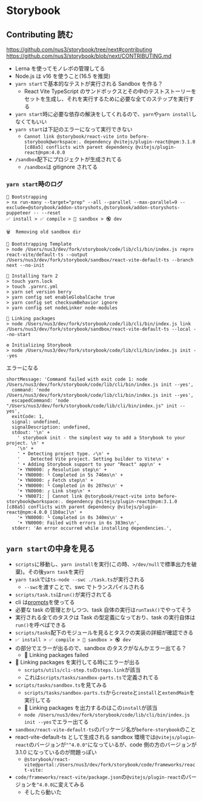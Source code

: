 # Storybook

## Contributing 読む

https://github.com/nus3/storybook/tree/next#contributing
https://github.com/nus3/storybook/blob/next/CONTRIBUTING.md

- Lerna を使ってモノレポの管理してる
- Node.js は v16 を使うこと(16.5 を推奨)
- `yarn start`で基本的なテストが実行される Sandbox を作る？
  - React Vite TypeScript のサンドボックスとその中のテストストーリーをセットを生成し、それを実行するために必要な全てのステップを実行する
- `yarn start`時に必要な依存の解決をしてくれるので、`yarn`や`yarn install`しなくてもいい
- `yarn start`は下記のエラーになって実行できない
  - `Cannot link @storybook/react-vite into before-storybook@workspace:. dependency @vitejs/plugin-react@npm:3.1.0 [c88a5] conflicts with parent dependency @vitejs/plugin-react@npm:4.0.0`
- `/sandbox`配下にプロジェクトが生成されてる
  - `/sandbox`は gitignore されてる

### `yarn start`時のログ

```
🥾 Bootstrapping
> nx run-many --target="prep" --all --parallel --max-parallel=9 --exclude=@storybook/addon-storyshots,@storybook/addon-storyshots-puppeteer -- --reset
✅ install > ✅ compile > 🔄 sandbox > 🔇 dev

🗑  Removing old sandbox dir

👷 Bootstrapping Template
> node /Users/nus3/dev/fork/storybook/code/lib/cli/bin/index.js repro react-vite/default-ts --output /Users/nus3/dev/fork/storybook/sandbox/react-vite-default-ts --branch next --no-init

🧶 Installing Yarn 2
> touch yarn.lock
> touch .yarnrc.yml
> yarn set version berry
> yarn config set enableGlobalCache true
> yarn config set checksumBehavior ignore
> yarn config set nodeLinker node-modules

🔗 Linking packages
> node /Users/nus3/dev/fork/storybook/code/lib/cli/bin/index.js link /Users/nus3/dev/fork/storybook/sandbox/react-vite-default-ts --local --no-start

⚙️ Initializing Storybook
> node /Users/nus3/dev/fork/storybook/code/lib/cli/bin/index.js init --yes
```

エラーになる

```
shortMessage: 'Command failed with exit code 1: node /Users/nus3/dev/fork/storybook/code/lib/cli/bin/index.js init --yes',
  command: 'node /Users/nus3/dev/fork/storybook/code/lib/cli/bin/index.js init --yes',
  escapedCommand: 'node "/Users/nus3/dev/fork/storybook/code/lib/cli/bin/index.js" init --yes',
  exitCode: 1,
  signal: undefined,
  signalDescription: undefined,
  stdout: '\n' +
    ' storybook init - the simplest way to add a Storybook to your project. \n' +
    '\n' +
    ' • Detecting project type. ✓\n' +
    '    Detected Vite project. Setting builder to Vite\n' +
    ' • Adding Storybook support to your "React" app\n' +
    '➤ YN0000: ┌ Resolution step\n' +
    '➤ YN0000: └ Completed in 5s 746ms\n' +
    '➤ YN0000: ┌ Fetch step\n' +
    '➤ YN0000: └ Completed in 0s 207ms\n' +
    '➤ YN0000: ┌ Link step\n' +
    '➤ YN0071: │ Cannot link @storybook/react-vite into before-storybook@workspace:. dependency @vitejs/plugin-react@npm:3.1.0 [c88a5] conflicts with parent dependency @vitejs/plugin-react@npm:4.0.0 [1b0ac]\n' +
    '➤ YN0000: └ Completed in 0s 340ms\n' +
    '➤ YN0000: Failed with errors in 6s 383ms\n',
  stderr: 'An error occurred while installing dependencies.',
```

## `yarn start`の中身を見る

- `scripts`に移動し、`yarn install`を実行(この時、`>/dev/null`で標準出力を破棄)。その後`yarn task`を実行
- `yarn task`では`ts-node --swc ./task.ts`が実行される
  - `--swc`を渡すことで、swc でトランスパイルされる
- `scripts/task.ts`は`run()`が実行されてる
- cli は[prompts](https://github.com/terkelg/prompts)を使ってる
- 必要な task の管理とかしつつ、task 自体の実行は`runTask()`でやってそう
- 実行される全てのタスクは Task の型定義になっており、task の実行自体は`run()`を呼べばできる
- `scripts/tasks`配下のモジュールを見るとタスクの実装の詳細が確認できる
- `✅ install > ✅ compile > 🔄 sandbox > 🔇 dev`
- の部分でエラーが出るので、sandbox のタスクがなんかエラー出てる？
  - 🚨 Linking packages failed
- 🔗 Linking packages を実行してる時にエラーが出る
  - `scripts/utils/cli-step.ts`の`steps.link`が該当
  - これは`scripts/tasks/sandbox-parts.ts`で定義されてる
- `scripts/tasks/sandbox.ts`を見てみる
  - `scripts/tasks/sandbox-parts.ts`から`create`と`install`と`extendMain`を実行してる
  - 🔗 Linking packages を出力するのはこの`install`が該当
  - `node /Users/nus3/dev/fork/storybook/code/lib/cli/bin/index.js init --yes`でエラー出てる
- `sandbox/react-vite-default-ts`のパッケージ名が`before-storybook`のこと
- react-vite-default-ts として生成される sandbox 環境では`@vitejs/plugin-react`のバージョンが`"^4.0.0"`になっているが、code 側の方のバージョンが 3.1.0 になっているのが問題っぽい
  - `@storybook/react-vite@portal:/Users/nus3/dev/fork/storybook/code/frameworks/react-vite:`
- `code/frameworks/react-vite/package.json`の`@vitejs/plugin-react`のバージョンを`^4.0.0`に変えてみる
  - そしたら動いた
